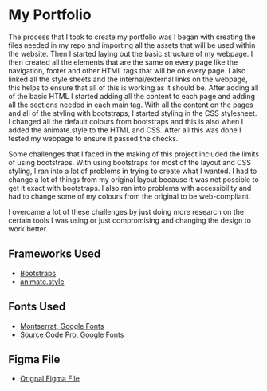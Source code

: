 
# My Portfolio

The process that I took to create my portfolio was I began with creating the files needed in my repo and importing all the assets that will be used within the website. Then I started laying out the basic structure of my webpage. I then created all the elements that are the same on every page like the navigation, footer and other HTML tags that will be on every page. I also linked all the style sheets and the internal/external links on the webpage, this helps to ensure that all of this is working as it should be. After adding all of the basic HTML I started adding all the content to each page and adding all the sections needed in each main tag. With all the content on the pages and all of the styling with bootstraps, I started styling in the CSS stylesheet. I changed all the default colours from bootstraps and this is also when I added the animate.style to the HTML and CSS. After all this was done I tested my webpage to ensure it passed the checks. 

Some challenges that I faced in the making of this project included the limits of using bootstraps. With using bootstraps for most of the layout and CSS styling, I ran into a lot of problems in trying to create what I wanted. I had to change a lot of things from my original layout because it was not possible to get it exact with bootstraps. I also ran into problems with accessibility and had to change some of my colours from the original to be web-compliant. 

I overcame a lot of these challenges by just doing more research on the certain tools I was using or just compromising and changing the design to work better. 


## Frameworks Used

 - [Bootstraps](https://getbootstrap.com)
 - [animate.style](https://animate.style)


## Fonts Used 
 - [Montserrat, Google Fonts](https://fonts.google.com/specimen/Montserrat)
  - [Source Code Pro, Google Fonts](https://fonts.google.com/specimen/Source+Code+Pro?query=source+code+)

## Figma File 
 - [Orignal Figma File](https://www.figma.com/file/OmGPOf4465akPH3QlnMdIi/casar_nikki_prototype?type=design&mode=design&t=bBUwFoQ28pbo7Vja-1)


